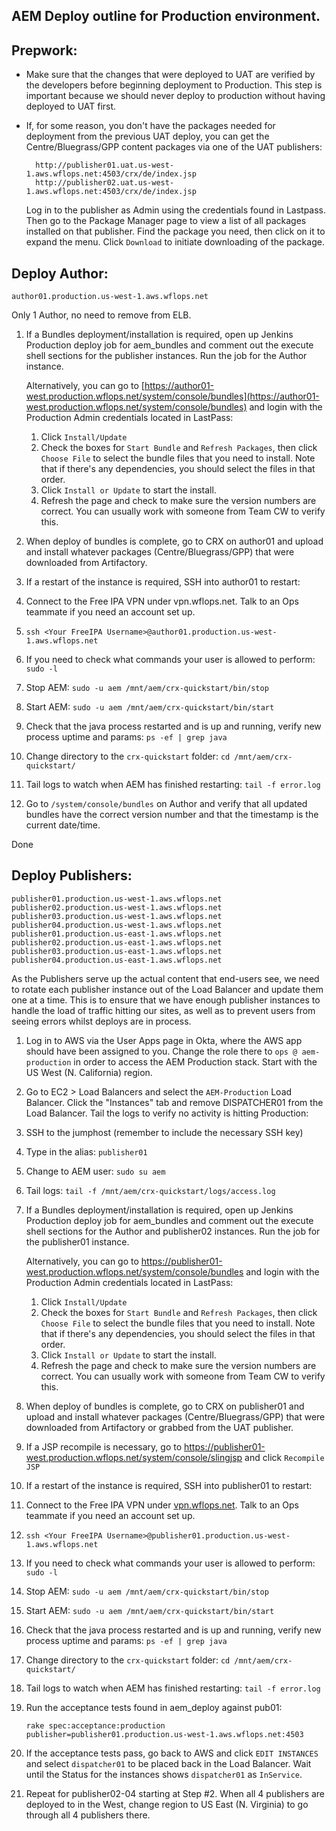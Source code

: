 ## AEM Deploy outline for Production environment.

## Prepwork:

* Make sure that the changes that were deployed to UAT are verified by the developers before beginning deployment to Production. This step is important because we should never deploy to production without having deployed to UAT first.

* If, for some reason, you don't have the packages needed for deployment from the previous UAT deploy, you can get the Centre/Bluegrass/GPP content packages via one of the UAT publishers:

		http://publisher01.uat.us-west-1.aws.wflops.net:4503/crx/de/index.jsp
		http://publisher02.uat.us-west-1.aws.wflops.net:4503/crx/de/index.jsp
	
	Log in to the publisher as Admin using the credentials found in Lastpass. Then go to the Package Manager page to view a list of all packages installed on that publisher. Find the package you need, then click on it to expand the menu. Click `Download` to initiate downloading of the package.

## Deploy Author:

	author01.production.us-west-1.aws.wflops.net

Only 1 Author, no need to remove from ELB.

1. If a Bundles deployment/installation is required, open up Jenkins Production deploy job for aem_bundles and comment out the execute shell sections for the publisher instances. Run the job for the Author instance.
    
    Alternatively, you can go to [https://author01-west.production.wflops.net/system/console/bundles](https://author01-west.production.wflops.net/system/console/bundles) and login with the Production Admin credentials located in LastPass:
      1. Click `Install/Update`
      2. Check the boxes for `Start Bundle` and `Refresh Packages`, then click `Choose File` to select the bundle files that you need to install. Note that if there's any dependencies, you should select the files in that order.
      3. Click `Install or Update` to start the install.
      4. Refresh the page and check to make sure the version numbers are correct. You can usually work with someone from Team CW to verify this.

2. When deploy of bundles is complete, go to CRX on author01 and upload and install whatever packages (Centre/Bluegrass/GPP) that were downloaded from Artifactory.

3. If a restart of the instance is required, SSH into author01 to restart:
  1. Connect to the Free IPA VPN under vpn.wflops.net. Talk to an Ops teammate if you need an account set up.
  2. `ssh <Your FreeIPA Username>@author01.production.us-west-1.aws.wflops.net`
  3. If you need to check what commands your user is allowed to perform: `sudo -l`
  4. Stop AEM: `sudo -u aem /mnt/aem/crx-quickstart/bin/stop`
  5. Start AEM: `sudo -u aem /mnt/aem/crx-quickstart/bin/start`
  6. Check that the java process restarted and is up and running, verify new process uptime and params: `ps -ef | grep java`
  7. Change directory to the `crx-quickstart` folder: `cd /mnt/aem/crx-quickstart/`
  8. Tail logs to watch when AEM has finished restarting: `tail -f error.log`

4. Go to `/system/console/bundles` on Author and verify that all updated bundles have the correct version number and that the timestamp is the current date/time.

Done

## Deploy Publishers:
	publisher01.production.us-west-1.aws.wflops.net
	publisher02.production.us-west-1.aws.wflops.net
	publisher03.production.us-west-1.aws.wflops.net
	publisher04.production.us-west-1.aws.wflops.net
	publisher01.production.us-east-1.aws.wflops.net
	publisher02.production.us-east-1.aws.wflops.net
	publisher03.production.us-east-1.aws.wflops.net
	publisher04.production.us-east-1.aws.wflops.net

As the Publishers serve up the actual content that end-users see, we need to rotate each publisher instance out of the Load Balancer and update them one at a time. This is to ensure that we have enough publisher instances to handle the load of traffic hitting our sites, as well as to prevent users from seeing errors whilst deploys are in process.

1. Log in to AWS via the User Apps page in Okta, where the AWS app should have been assigned to you. Change the role there to `ops @ aem-production` in order to access the AEM Production stack. Start with the US West (N. California) region.

2. Go to EC2 > Load Balancers and select the `AEM-Production` Load Balancer. Click the "Instances" tab and remove DISPATCHER01 from the Load Balancer. Tail the logs to verify no activity is hitting Production:
  1. SSH to the jumphost (remember to include the necessary SSH key)
  2. Type in the alias: `publisher01`
  3. Change to AEM user: `sudo su aem`
  4. Tail logs: `tail -f /mnt/aem/crx-quickstart/logs/access.log`

3. If a Bundles deployment/installation is required, open up Jenkins Production deploy job for aem_bundles and comment out the execute shell sections for the Author and publisher02 instances. Run the job for the publisher01 instance.
    
    Alternatively, you can go to https://publisher01-west.production.wflops.net/system/console/bundles and login with the Production Admin credentials located in LastPass:
      1. Click `Install/Update`
      2. Check the boxes for `Start Bundle` and `Refresh Packages`, then click `Choose File` to select the bundle files that you need to install. Note that if there's any dependencies, you should select the files in that order.
      3. Click `Install or Update` to start the install.
      4. Refresh the page and check to make sure the version numbers are correct. You can usually work with someone from Team CW to verify this.

4. When deploy of bundles is complete, go to CRX on publisher01 and upload and install whatever packages (Centre/Bluegrass/GPP) that were downloaded from Artifactory or grabbed from the UAT publisher.

5. If a JSP recompile is necessary, go to https://publisher01-west.production.wflops.net/system/console/slingjsp and click `Recompile JSP`

6. If a restart of the instance is required, SSH into publisher01 to restart:
  1. Connect to the Free IPA VPN under [vpn.wflops.net](vpn.wflops.net). Talk to an Ops teammate if you need an account set up.
  2. `ssh <Your FreeIPA Username>@publisher01.production.us-west-1.aws.wflops.net`
  3. If you need to check what commands your user is allowed to perform: `sudo -l`
  4. Stop AEM: `sudo -u aem /mnt/aem/crx-quickstart/bin/stop`
  5. Start AEM: `sudo -u aem /mnt/aem/crx-quickstart/bin/start`
  6. Check that the java process restarted and is up and running, verify new process uptime and params: `ps -ef | grep java`
  7. Change directory to the `crx-quickstart` folder: `cd /mnt/aem/crx-quickstart/`
  8. Tail logs to watch when AEM has finished restarting: `tail -f error.log`

7. Run the acceptance tests found in aem_deploy against pub01:

    `rake spec:acceptance:production publisher=publisher01.production.us-west-1.aws.wflops.net:4503`

8. If the acceptance tests pass, go back to AWS and click `EDIT INSTANCES` and select `dispatcher01` to be placed back in the Load Balancer. Wait until the Status for the instances shows `dispatcher01` as `InService`.

10. Repeat for publisher02-04 starting at Step #2. When all 4 publishers are deployed to in the West, change region to US East (N. Virginia) to go through all 4 publishers there.

